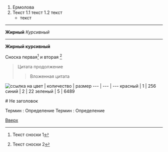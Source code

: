 1. Ермолова
2. Текст
   1.1 текст
   1.2 текст
      - текст
---
__Жирный__
_Курсивный_

***
__Жирный курсивный__

Сноска первая[^*1] и вторая [^*2]

[^*1]: Текст сноски 1
[^*2]: Текст сноски 2

> Цитата продолжение
>> Вложенная цитата


![ссылка на ](https://steamuserimages-a.akamaihd.net/ugc/1843658378002555999/D2CB1C4A0B5A01521A8B19C8939A2694D7E3F105/?imw=512&amp;imh=341&amp;ima=fit&amp;impolicy=Letterbox&amp;imcolor=%23000000&amp;letterbox=true) 
цвет | количество | размер
--- | --- | ---
красный | 1 | 256
синий | 2 | 22
зеленый | 5 | 6489

\# Не заголовок

Термин : Определение
Термин : Определение

[Вверх](#anchor)
